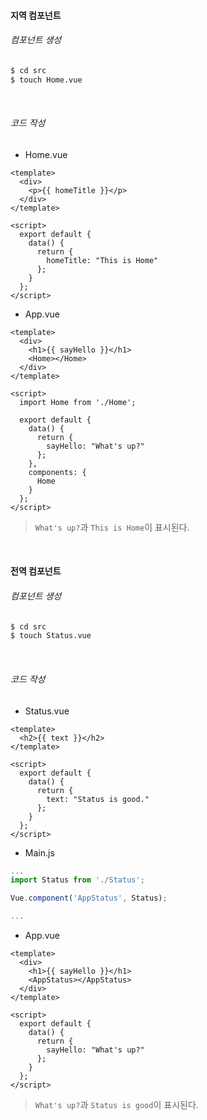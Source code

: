 #### 지역 컴포넌트

###### 컴포넌트 생성

```bash
$ cd src
$ touch Home.vue
```

<br>

###### 코드 작성

- Home.vue

```vue
<template>
  <div>
    <p>{{ homeTitle }}</p>
  </div>
</template>

<script>
  export default {
    data() {
      return {
        homeTitle: "This is Home"
      };
    }
  };
</script>
```

- App.vue

```vue
<template>
  <div>
    <h1>{{ sayHello }}</h1>
    <Home></Home>
  </div>
</template>

<script>
  import Home from './Home';
  
  export default {
    data() {
      return {
        sayHello: "What's up?"
      };
    },
    components: {
      Home
    }
  };
</script>
```

> `What's up?`과 `This is Home`이 표시된다.

<br>

#### 전역 컴포넌트

###### 컴포넌트 생성

```bash
$ cd src
$ touch Status.vue
```

<br>

###### 코드 작성

- Status.vue

```vue
<template>
  <h2>{{ text }}</h2>
</template>

<script>
  export default {
    data() {
      return {
        text: "Status is good."
      };
    }
  };
</script>
```

- Main.js

```js
...
import Status from './Status';

Vue.component('AppStatus', Status);

...
```

- App.vue

```vue
<template>
  <div>
    <h1>{{ sayHello }}</h1>
    <AppStatus></AppStatus>
  </div>
</template>

<script>
  export default {
    data() {
      return {
        sayHello: "What's up?"
      };
    }
  };
</script>
```

> `What's up?`과 `Status is good`이 표시된다.

<br>

<br>